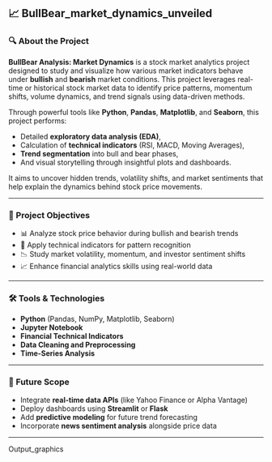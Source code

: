 ## 📈 BullBear_market_dynamics_unveiled

### 🔍 About the Project

**BullBear Analysis: Market Dynamics** is a stock market analytics project designed to study and visualize how various market indicators behave under **bullish** and **bearish** market conditions. This project leverages real-time or historical stock market data to identify price patterns, momentum shifts, volume dynamics, and trend signals using data-driven methods.

Through powerful tools like **Python**, **Pandas**, **Matplotlib**, and **Seaborn**, this project performs:

* Detailed **exploratory data analysis (EDA)**,
* Calculation of **technical indicators** (RSI, MACD, Moving Averages),
* **Trend segmentation** into bull and bear phases,
* And visual storytelling through insightful plots and dashboards.

It aims to uncover hidden trends, volatility shifts, and market sentiments that help explain the dynamics behind stock price movements.

---

### 🎯 Project Objectives

* 📊 Analyze stock price behavior during bullish and bearish trends
* 🔁 Apply technical indicators for pattern recognition
* 📉 Study market volatility, momentum, and investor sentiment shifts
* 📈 Enhance financial analytics skills using real-world data

---

### 🛠️ Tools & Technologies

* **Python** (Pandas, NumPy, Matplotlib, Seaborn)
* **Jupyter Notebook**
* **Financial Technical Indicators**
* **Data Cleaning and Preprocessing**
* **Time-Series Analysis**
---

### 📌 Future Scope

* Integrate **real-time data APIs** (like Yahoo Finance or Alpha Vantage)
* Deploy dashboards using **Streamlit** or **Flask**
* Add **predictive modeling** for future trend forecasting
* Incorporate **news sentiment analysis** alongside price data

---
Output_graphics
![]()
